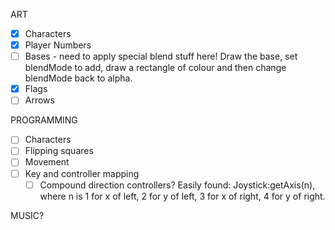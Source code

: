 ART
 - [x] Characters
 - [x] Player Numbers
 - [ ] Bases - need to apply special blend stuff here! Draw the base, set blendMode to add, draw a rectangle of colour and then change blendMode back to alpha.
 - [x] Flags
 - [ ] Arrows

PROGRAMMING
 - [ ] Characters
 - [ ] Flipping squares
 - [ ] Movement
 - [ ] Key and controller mapping
    - [ ] Compound direction controllers? Easily found: Joystick:getAxis(n), where n is 1 for x of left, 2 for y of left, 3 for x of right, 4 for y of right.

MUSIC?
